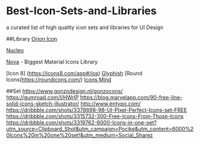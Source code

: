 # Best-Icon-Sets-and-Libraries
a curated list of high quality icon sets and libraries for UI Design

##Library
[Orion Icon](https://orioniconlibrary.com/)

[Nucleo](https://nucleoapp.com/)

[Nova](https://www.webalys.com/nova/) - Biggest Material Icons Library

[Icon 8] (https://icons8.com/app#/ios)
[Glyphish](http://www.glyphish.com/)
[Round Icons(https://roundicons.com/)
[Icons Mind](https://iconsmind.com/)

##Set
https://www.gonzodesign.nl/gonzocons/
https://gumroad.com/l/HWrIP
https://blog.marvelapp.com/90-free-line-solid-icons-sketch-illustrator/
http://www.entypo.com/
https://dribbble.com/shots/3378698-98-UI-Pixel-Perfect-Icons-set-FREE
https://dribbble.com/shots/3315732-300-Free-Icons-From-Those-Icons
https://dribbble.com/shots/3319762-6000-Icons-in-one-set?utm_source=Clipboard_Shot&utm_campaign=Pocike&utm_content=6000%20Icons%20in%20one%20set!&utm_medium=Social_Sharez
